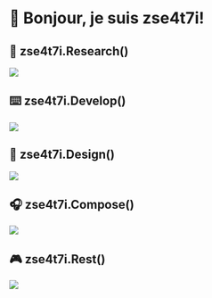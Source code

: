 # 👋 Bonjour, je suis zse4t7i!

## 📜 zse4t7i.Research()

![](./zse4t7i.figure/8.jpg)

## ⌨️ zse4t7i.Develop()

![](./zse4t7i.figure/3.jpg)

## 📐 zse4t7i.Design()

![](./zse4t7i.figure/6.jpg)

## 🎧 zse4t7i.Compose()

![](./zse4t7i.figure/4.jpg)

## 🎮 zse4t7i.Rest()

![](./zse4t7i.figure/7.jpg)
